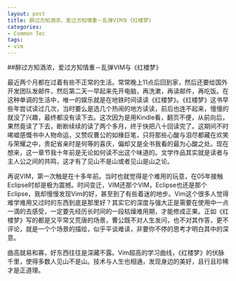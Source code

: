 ```yaml
---
layout: post
title: 醉过方知酒浓，爱过方知情重－乱弹VIM与《红楼梦》 
categories:
- Common Tec
tags:
- vim
---
```


<!-- <h1 class="pagetitle">醉过方知酒浓，爱过方知情重－乱弹VIM与《红楼梦》</h1> -->

##醉过方知酒浓，爱过方知情重－乱弹VIM与《红楼梦》

最近两个月都在过着有些不正常的生活。常常晚上11点后回到家，然后还要给国外开发团队发邮件，然后第二天一早起来先开电脑，再洗漱，再读邮件，再吃饭。在这种单调的生活中，唯一的娱乐就是在地铁时间读读《红楼梦》。《红楼梦》这书早些年尝试读过几次，当时要么是选几个热闹的地方读读，前后也连不起来，慢慢的就没了兴趣，最终都没有读下去。这次因为是用Kindle看，翻页不便，从前向后，果然竟读了下去，断断续续的读了两个多月，终于快把八十回读完了。这期间不时唏嘘感慨书中人物命运，又赞叹曹公的如椽巨笔，只将那些心酸与泪尽都藏在欢笑与荣耀之中，贵妃省亲时是何等的喜庆，偏却又是全书我看的最为心酸之处。现在想来，这一章节我十年前是无论如何读不出这个味道的。文学作品其实就是读者与主人公之间的共鸣，这才有了见山不是山或者见山是山之论。

再说VIM，第一次触是在十多年前。当时也就觉得是个难用的玩意，在05年接触Eclipse时却是极为震撼。时间变迁，VIM还那个VIM，Eclipse也还是那个Eclipse，我却慢慢发现Vim的好，甚至到了有些着迷的地步。Vim这个很多人觉得难学难用又过时的东西到底是那里好？其实它的深度与强大正是需要在使用中一点一滴的去感受，一定要先经历长时间的一段枯燥难用期，才能修成正果。正如《红楼梦》写的都是又平常又荒唐的场景，曹公既不对人生发问，也不对其作答，更不评论，就是一个个场景的描绘，似乎平谈难读，非要你不停的思考才明白其中的深意。

曲高就易和寡，好东西往往是深藏不露。Vim超高的学习曲线，《红楼梦》的伏脉千里，使得多数人见山不是山。技术与人生也相通，发现身边的美好，且行且珍稀才是正道理。
